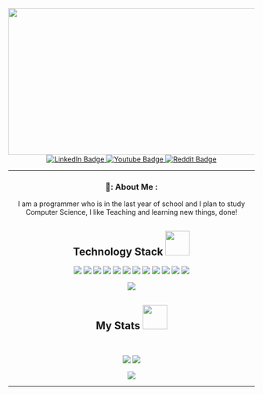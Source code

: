 <div id="header" align="center">
  <img src="https://i.ibb.co/swx13ZY/banner.png" width="700" height="300"/>
  
  <div id="badges">
  <a href="your-linkedin-URL">
    <img src="https://img.shields.io/badge/LinkedIn-blue?style=for-the-badge&logo=linkedin&logoColor=white" alt="LinkedIn Badge"/>
  </a>
  <a href="https://www.youtube.com/channel/UCbVXszCXVh6ZqNw-pNOqY9A">
    <img src="https://img.shields.io/badge/YouTube-red?style=for-the-badge&logo=youtube&logoColor=white" alt="Youtube Badge"/>
  </a>
  <a href="https://www.reddit.com/user/Promipi">
    <img src="https://img.shields.io/badge/Reddit-orange?style=for-the-badge&logo=reddit&logoColor=white" alt="Reddit Badge"/>
  </a>
</div>

---

### 🧍: About Me :
  
<p align="center">
  I am a programmer who is in the last year of school and I plan to study Computer Science, I like Teaching and learning new things, done!
</p> 

<h2 align="center">Technology Stack <img src="https://github.com/ritik307/ritik307/blob/main/images/laptop.gif" width="50"></h2>


<p align="center">
<img src="https://img.shields.io/badge/C-00599C?style=flat-square&logo=c&logoColor=white"/>

<img src="https://img.shields.io/badge/-java-E34A86?style=flat-square&logo=java"/>
<img src="https://img.shields.io/badge/-C++-00599C?style=flat-square&logo=c"/>
<img src="https://img.shields.io/badge/-HTML5-E34F26?style=flat-square&logo=html5&logoColor=white"/>
<img src="https://img.shields.io/badge/-Heroku-430098?style=flat-square&logo=heroku"/>
<img src="https://img.shields.io/badge/-JavaScript-black?style=flat-square&logo=javascript"/>
<img src="https://img.shields.io/badge/-Nodejs-black?style=flat-square&logo=Node.js"/>
<img src="https://img.shields.io/badge/-React-black?style=flat-square&logo=react"/>
<img src="https://img.shields.io/badge/-MongoDB-black?style=flat-square&logo=mongodb"/>
<img src="https://img.shields.io/badge/-MySQL-black?style=flat-square&logo=mysql"/>
<img src="https://img.shields.io/badge/-Git-black?style=flat-square&logo=git"/>
<img src="https://img.shields.io/badge/-GitHub-black?style=flat-square&logo=github"/>
</p>


<p align="center">
  
  <a href="mailto: promipisharp@gmail.com">
   <img src="https://img.shields.io/badge/-promipicode-c14438?style=flat-square&logo=Gmail&logoColor=white&link=mailto:promipisharp@gmail.com"/>
  </a>

  
</p>

<h2 align="center">
  My Stats <img src="https://media.giphy.com/media/VgCDAzcKvsR6OM0uWg/giphy.gif" width="50">
</h2>
 
<br>

<p align = "center">
  <img  src = "https://github-readme-stats.vercel.app/api?username=promipi&show_icons=true&theme=dark&line_height=27">
  <img src = "https://github-readme-stats.vercel.app/api/top-langs/?username=promipi&hide=html,css,java,shaderlab,kotlin,hlsl&theme=dark">
</p>

<p align = "center">
 <img  src="https://github-readme-streak-stats.herokuapp.com/?user=promipi&show_icons=true&locale=en&layout=compact&theme=holi-theme&line_height=0" />
</p> 

<hr>
